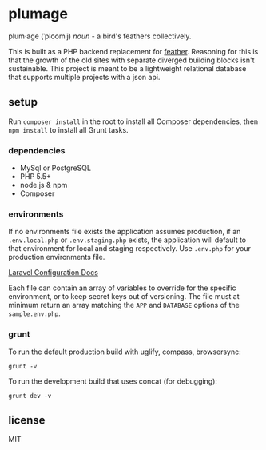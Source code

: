 # plumage

plum·age (ˈplo͞omij) _noun_ - a bird's feathers collectively.

This is built as a PHP backend replacement for [feather](https://github.com/GunnJerkens/feather). Reasoning for this is that the growth of the old sites with separate diverged building blocks isn't sustainable. This project is meant to be a lightweight relational database that supports multiple projects with a json api.

## setup

Run `composer install` in the root to install all Composer dependencies, then `npm install` to install all Grunt tasks.

### dependencies

- MySql or PostgreSQL
- PHP 5.5+
- node.js & npm
- Composer

### environments

If no environments file exists the application assumes production, if an `.env.local.php` or `.env.staging.php` exists, the application will default to that environment for local and staging respectively. Use `.env.php` for your production environments file.  
  
[Laravel Configuration Docs](http://laravel.com/docs/4.2/configuration)  
  
Each file can contain an array of variables to override for the specific environment, or to keep secret keys out of versioning. The file must at minimum return an array matching the `APP` and `DATABASE` options of the `sample.env.php`.  

### grunt

To run the default production build with uglify, compass, browsersync:

```
grunt -v
```

To run the development build that uses concat (for debugging):

```
grunt dev -v
```

## license

MIT
